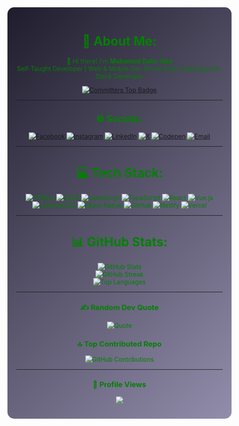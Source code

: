 <div align="center" style="background: linear-gradient(135deg, #1f1c2c, #928dab); padding: 20px; border-radius: 15px; color: green;">


# 💫 About Me:
👋 Hi there! I'm **Mohamud Dahir Abd**  
Self-Taught Developer | Web & Mobile Dev (Front-End) | Aspiring Full-Stack Developer  

[![Committers Top Badge](https://user-badge.committers.top/somalia/MDahirAbdi.svg)](https://user-badge.committers.top/somalia/MDahirAbdi)

---

## 🌐 Socials:
[![Facebook](https://img.shields.io/badge/Facebook-%231877F2.svg?logo=Facebook&logoColor=white)](https://facebook.com/MDahirAbdi1)
[![Instagram](https://img.shields.io/badge/Instagram-%23E4405F.svg?logo=Instagram&logoColor=white)](https://instagram.com/eco_mohamud)
[![LinkedIn](https://img.shields.io/badge/LinkedIn-%230077B5.svg?logo=linkedin&logoColor=white)](https://linkedin.com/in/MDahirAbdi)
[![X](https://img.shields.io/badge/X-%23121011.svg?logo=X&logoColor=white)](https://x.com/@MDahirAbdi)
[![Codepen](https://img.shields.io/badge/Codepen-%23000000.svg?logo=codepen&logoColor=white)](https://codepen.io/MDahirAbdi)
[![Email](https://img.shields.io/badge/Email-D14836?logo=gmail&logoColor=white)](mailto:siyaasi54@gmail.com)

---

# 💻 Tech Stack:
![HTML5](https://img.shields.io/badge/html5-%23E34F26.svg?style=for-the-badge&logo=html5&logoColor=white)
![CSS3](https://img.shields.io/badge/css3-%231572B6.svg?style=for-the-badge&logo=css3&logoColor=white)
![JavaScript](https://img.shields.io/badge/javascript-%23323330.svg?style=for-the-badge&logo=javascript&logoColor=%23F7DF1E)
![TypeScript](https://img.shields.io/badge/typescript-%23007ACC.svg?style=for-the-badge&logo=typescript&logoColor=white)
![React](https://img.shields.io/badge/react-%2320232a.svg?style=for-the-badge&logo=react&logoColor=%2361DAFB)
![Vue.js](https://img.shields.io/badge/vue.js-%2335495e.svg?style=for-the-badge&logo=vuedotjs&logoColor=%234FC08D)
![TailwindCSS](https://img.shields.io/badge/tailwindcss-%2338B2AC.svg?style=for-the-badge&logo=tailwind-css&logoColor=white)
![React Native](https://img.shields.io/badge/react_native-%2320232a.svg?style=for-the-badge&logo=react&logoColor=%2361DAFB)
![GitHub](https://img.shields.io/badge/github-%23121011.svg?style=for-the-badge&logo=github&logoColor=white)
![Netlify](https://img.shields.io/badge/netlify-%23000000.svg?style=for-the-badge&logo=netlify&logoColor=#00C7B7)
![Vercel](https://img.shields.io/badge/vercel-%23000000.svg?style=for-the-badge&logo=vercel&logoColor=white)

---

# 📊 GitHub Stats:
<div align="center">
  
![GitHub Stats](https://github-readme-stats.vercel.app/api?username=MDahirAbdi&show_icons=true&theme=transparent&hide_border=true)  
![GitHub Streak](https://streak-stats.demolab.com/?user=MDahirAbdi&theme=transparent&hide_border=true)  
![Top Languages](https://github-readme-stats.vercel.app/api/top-langs/?username=MDahirAbdi&layout=compact&theme=transparent&hide_border=true)  

</div>

---

### ✍️ Random Dev Quote
![Quote](https://quotes-github-readme.vercel.app/api?type=horizontal&theme=transparent)

### 🔝 Top Contributed Repo
![GitHub Contributions](https://github-contributor-stats.vercel.app/api?username=MDahirAbdi&limit=5&theme=transparent&combine_all_yearly_contributions=true)

---

### 🚀 Profile Views  
[![](https://visitcount.itsvg.in/api?id=MDahirAbdi&icon=10&color=6)](https://visitcount.itsvg.in)


</div>
